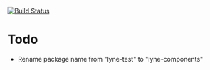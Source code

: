 [![Build Status](https://travis-ci.org/lyne-design-system/lyne-components.svg?branch=master)](https://travis-ci.org/lyne-design-system/lyne-components)

# Todo
- Rename package name from "lyne-test" to "lyne-components"
